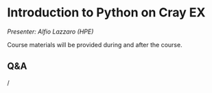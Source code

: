 # Introduction to Python on Cray EX

*Presenter: Alfio Lazzaro (HPE)*

Course materials will be provided during and after the course.

<!--
-   Slides available on LUMI as:
    -   `/appl/local/training/4day-20231003/files/LUMI-4day-20231003-4_03_Introduction_to_Python_on_Cray_EX.pdf`
    -   `/project/project_465000644/slides/HPE/13_Python_Frameworks.pdf` (temporary, for the lifetime of the project)
-   Recording available on LUMI as:
    `/appl/local/training/4day-20231003/recordings/4_03_Introduction_to_Python_on_Cray_EX.mp4`

These materials can only be distributed to actual users of LUMI (active user account).
-->


## Q&A

/
